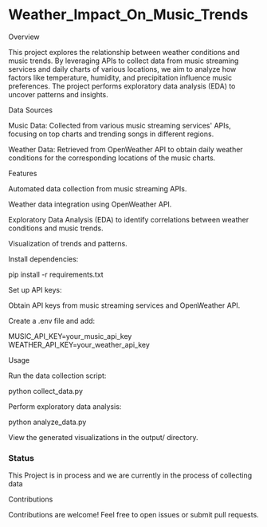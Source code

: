 # Weather_Impact_On_Music_Trends

Overview

This project explores the relationship between weather conditions and music trends. By leveraging APIs to collect data from music streaming services and daily charts of various locations, we aim to analyze how factors like temperature, humidity, and precipitation influence music preferences. The project performs exploratory data analysis (EDA) to uncover patterns and insights.

Data Sources

Music Data: Collected from various music streaming services' APIs, focusing on top charts and trending songs in different regions.

Weather Data: Retrieved from OpenWeather API to obtain daily weather conditions for the corresponding locations of the music charts.

Features

Automated data collection from music streaming APIs.

Weather data integration using OpenWeather API.

Exploratory Data Analysis (EDA) to identify correlations between weather conditions and music trends.

Visualization of trends and patterns.

Install dependencies:

pip install -r requirements.txt

Set up API keys:

Obtain API keys from music streaming services and OpenWeather API.

Create a .env file and add:

MUSIC_API_KEY=your_music_api_key
WEATHER_API_KEY=your_weather_api_key

Usage

Run the data collection script:

python collect_data.py

Perform exploratory data analysis:

python analyze_data.py

View the generated visualizations in the output/ directory.

### Status
This Project is in process and we are currently in the process of collecting data


Contributions

Contributions are welcome! Feel free to open issues or submit pull requests.
